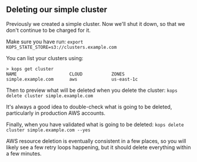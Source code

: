 ## Deleting our simple cluster

Previously we created a simple cluster.  Now we'll shut it down, so that we don't
continue to be charged for it.

Make sure you have run:
`export KOPS_STATE_STORE=s3://clusters.example.com`

You can list your clusters using:

```
> kops get cluster
NAME                    CLOUD           ZONES
simple.example.com      aws             us-east-1c
```

Then to preview what will be deleted when you delete the cluster:
`kops delete cluster simple.example.com`

It's always a good idea to double-check what is going to be deleted, particularly in production AWS accounts.

Finally, when you have validated what is going to be deleted:
`kops delete cluster simple.example.com --yes`

AWS resource deletion is eventually consistent in a few places, so you will likely see a few retry loops happening,
but it should delete everything within a few minutes.